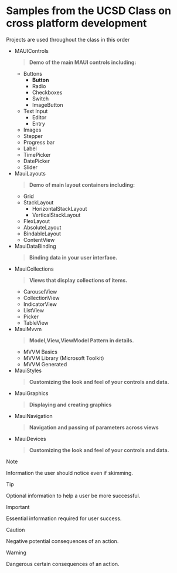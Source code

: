 # Samples from the UCSD Class on cross platform development
Projects are used throughout the class in this order
- MAUIControls
  > **Demo of the main MAUI controls including:**
   - Buttons
     - **Button**
     - Radio
     - Checkboxes 
	 - Switch
	 - ImageButton
   - Text Input
      - Editor
	  - Entry
   - Images
   - Stepper
   - Progress bar
   - Label
   - TimePicker
   - DatePicker
   - Slider
- MauiLayouts
  > **Demo of main layout containers including:**
    - Grid
    - StackLayout
    	- HorizontalStackLayout
		- VerticalStackLayout
	- FlexLayout
	- AbsoluteLayout
	- BindableLayout
	- ContentView
- MauiDataBinding
  > **Binding data in your user interface.**
- MauiCollections
  > **Views that display collections of items.**
    - CarouselView
	- CollectionView
	- IndicatorView
	- ListView
	- Picker
	- TableView
- MauiMvvm
  > **Model,View,ViewModel Pattern in details.**
	- MVVM Basics
	- MVVM Library (Microsoft Toolkit)
	- MVVM Generated
- MauiStyles
   > **Customizing the look and feel of your controls and data.**
- MauiGraphics
   > **Displaying and creating graphics**
- MauiNavigation
   > **Navigation and passing of parameters across views**
- MauiDevices
   > **Customizing the look and feel of your controls and data.**

> [!NOTE]
> Information the user should notice even if skimming.

> [!TIP]
> Optional information to help a user be more successful.

> [!IMPORTANT]
> Essential information required for user success.

> [!CAUTION]
> Negative potential consequences of an action.

> [!WARNING]
> Dangerous certain consequences of an action.